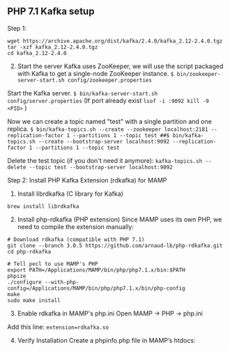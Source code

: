 

## PHP 7.1 Kafka setup
Step 1: 
```
wget https://archive.apache.org/dist/kafka/2.4.0/kafka_2.12-2.4.0.tgz
tar -xzf kafka_2.12-2.4.0.tgz
cd kafka_2.12-2.4.0
```
2. Start the server
Kafka uses ZooKeeper, we will use the script packaged with Kafka to get a single-node ZooKeeper instance.
`$ bin/zookeeper-server-start.sh config/zookeeper.properties`

Start the Kafka server.
`$ bin/kafka-server-start.sh config/server.properties`
(If port already exist 
`lsof -i :9092
kill -9 <PID>`
)

Now we can create a topic named "test" with a single partition and one replica.
`$ bin/kafka-topics.sh --create --zookeeper localhost:2181 --replication-factor 1 --partitions 1 --topic test
##$ bin/kafka-topics.sh --create --bootstrap-server localhost:9092 --replication-factor 1 --partitions 1 --topic test`

Delete the test topic (if you don't need it anymore):
`kafka-topics.sh --delete --topic test --bootstrap-server localhost:9092`


Step 2: Install PHP Kafka Extension (rdkafka) for MAMP
1. Install librdkafka (C library for Kafka)

`brew install librdkafka`


2. Install php-rdkafka (PHP extension)
Since MAMP uses its own PHP, we need to compile the extension manually:

```
# Download rdkafka (compatible with PHP 7.1)
git clone --branch 3.0.5 https://github.com/arnaud-lb/php-rdkafka.git
cd php-rdkafka

# Tell pecl to use MAMP's PHP
export PATH=/Applications/MAMP/bin/php/php7.1.x/bin:$PATH
phpize
./configure --with-php-config=/Applications/MAMP/bin/php/php7.1.x/bin/php-config
make
sudo make install
```

3. Enable rdkafka in MAMP's php.ini
Open MAMP → PHP → php.ini

Add this line:
`extension=rdkafka.so`

4. Verify Installation
Create a phpinfo.php file in MAMP’s htdocs:
